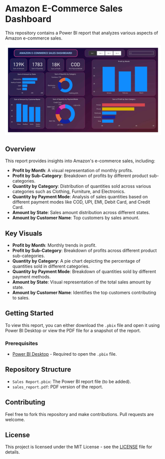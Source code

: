 # Amazon E-Commerce Sales Dashboard

This repository contains a Power BI report that analyzes various aspects of Amazon e-commerce sales.

![Sales Report](./sales_report.jpg)

## Overview

This report provides insights into Amazon's e-commerce sales, including:
- **Profit by Month**: A visual representation of monthly profits.
- **Profit by Sub-Category**: Breakdown of profits by different product sub-categories.
- **Quantity by Category**: Distribution of quantities sold across various categories such as Clothing, Furniture, and Electronics.
- **Quantity by Payment Mode**: Analysis of sales quantities based on different payment modes like COD, UPI, EMI, Debit Card, and Credit Card.
- **Amount by State**: Sales amount distribution across different states.
- **Amount by Customer Name**: Top customers by sales amount.

## Key Visuals

- **Profit by Month**: Monthly trends in profit.
- **Profit by Sub-Category**: Breakdown of profits across different product sub-categories.
- **Quantity by Category**: A pie chart depicting the percentage of quantities sold in different categories.
- **Quantity by Payment Mode**: Breakdown of quantities sold by different payment methods.
- **Amount by State**: Visual representation of the total sales amount by state.
- **Amount by Customer Name**: Identifies the top customers contributing to sales.

## Getting Started

To view this report, you can either download the `.pbix` file and open it using Power BI Desktop or view the PDF file for a snapshot of the report.

### Prerequisites

- [Power BI Desktop](https://powerbi.microsoft.com/desktop/) - Required to open the `.pbix` file.

## Repository Structure

- `Sales Report.pbix`: The Power BI report file (to be added).
- `sales_report.pdf`: PDF version of the report.

## Contributing

Feel free to fork this repository and make contributions. Pull requests are welcome.

## License

This project is licensed under the MIT License - see the [LICENSE](LICENSE) file for details.

